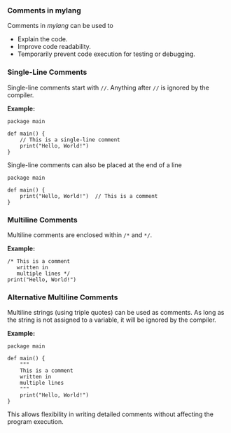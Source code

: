 ### Comments in mylang

Comments in *mylang* can be used to  
- Explain the code.  
- Improve code readability.  
- Temporarily prevent code execution for testing or debugging.  

### Single-Line Comments  
Single-line comments start with `//`. Anything after `//` is ignored by the compiler.  

**Example:**  
```mylang
package main

def main() {
    // This is a single-line comment
    print("Hello, World!")
}
```

Single-line comments can also be placed at the end of a line  
```mylang
package main

def main() {
    print("Hello, World!")  // This is a comment
}
```

### Multiline Comments  
Multiline comments are enclosed within `/*` and `*/`.  

**Example:**  
```mylang
/* This is a comment
   written in
   multiple lines */
print("Hello, World!")
```

### Alternative Multiline Comments  
Multiline strings (using triple quotes) can be used as comments. As long as the string is not assigned to a variable, it will be ignored by the compiler.  

**Example:**  
```mylang
package main

def main() {
    """
    This is a comment
    written in
    multiple lines
    """
    print("Hello, World!")
}
```

This allows flexibility in writing detailed comments without affecting the program execution.